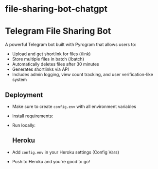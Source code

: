 # file-sharing-bot-chatgpt 

# Telegram File Sharing Bot

A powerful Telegram bot built with Pyrogram that allows users to:

- Upload and get shortlink for files (/link)
- Store multiple files in batch (/batch)
- Automatically deletes files after 30 minutes
- Generates shortlinks via API
- Includes admin logging, view count tracking, and user verification-like system

## Deployment

- Make sure to create `config.env` with all environment variables
- Install requirements:

- Run locally:

  ## Heroku

- Add `config.env` in your Heroku settings (Config Vars)
- Push to Heroku and you're good to go!
